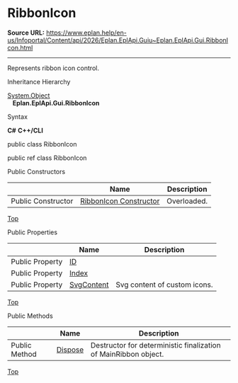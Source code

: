 # RibbonIcon

**Source URL:** https://www.eplan.help/en-us/Infoportal/Content/api/2026/Eplan.EplApi.Guiu~Eplan.EplApi.Gui.RibbonIcon.html

---

Represents ribbon icon control.

Inheritance Hierarchy

[System.Object](#)  
   **Eplan.EplApi.Gui.RibbonIcon**

Syntax

**C#**
**C++/CLI**


public class RibbonIcon

public ref class RibbonIcon

Public Constructors

|  | Name | Description |
| --- | --- | --- |
| Public Constructor | [RibbonIcon Constructor](Eplan.EplApi.Guiu~Eplan.EplApi.Gui.RibbonIcon~_ctor.html) | Overloaded. |

[Top](#top)

Public Properties

|  | Name | Description |
| --- | --- | --- |
| Public Property | [ID](Eplan.EplApi.Guiu~Eplan.EplApi.Gui.RibbonIcon~ID.html) |  |
| Public Property | [Index](Eplan.EplApi.Guiu~Eplan.EplApi.Gui.RibbonIcon~Index.html) |  |
| Public Property | [SvgContent](Eplan.EplApi.Guiu~Eplan.EplApi.Gui.RibbonIcon~SvgContent.html) | Svg content of custom icons. |

[Top](#top)

Public Methods

|  | Name | Description |
| --- | --- | --- |
| Public Method | [Dispose](Eplan.EplApi.Guiu~Eplan.EplApi.Gui.RibbonIcon~Dispose().html) | Destructor for deterministic finalization of MainRibbon object. |

[Top](#top)
